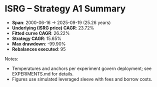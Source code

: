 # ISRG – Strategy A1 Summary

- **Span**: 2000-06-16 → 2025-09-19 (25.26 years)
- **Underlying (ISRG price) CAGR**: 23.72%
- **Fitted curve CAGR**: 26.22%
- **Strategy CAGR**: 15.65%
- **Max drawdown**: -99.90%
- **Rebalances executed**: 95

Notes:

- Temperatures and anchors per experiment govern deployment; see EXPERIMENTS.md for details.
- Figures use simulated leveraged sleeve with fees and borrow costs.
